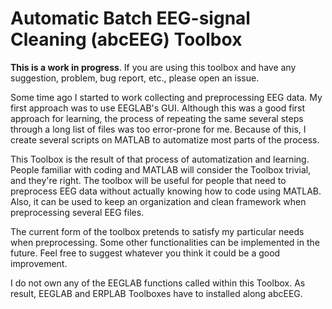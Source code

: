 # Automatic Batch EEG-signal Cleaning (abcEEG) Toolbox

__This is a work in progress__. If you are using this toolbox and have any suggestion, problem, bug report, etc., please open an issue.  

Some time ago I started to work collecting and preprocessing EEG data. My first approach was to use EEGLAB's GUI. Although this was a good first approach for learning, the process of repeating the same several steps through a long list of files was too error-prone for me. Because of this, I create several scripts on MATLAB to automatize most parts of the process.  

This Toolbox is the result of that process of automatization and learning. People familiar with coding and MATLAB will consider the Toolbox trivial, and they're right. The toolbox will be useful for people that need to preprocess EEG data without actually knowing how to code using MATLAB. Also, it can be used to keep an organization and clean framework when preprocessing several EEG files.  

The current form of the toolbox pretends to satisfy my particular needs when preprocessing. Some other functionalities can be implemented in the future. Feel free to suggest whatever you think it could be a good improvement.  

I do not own any of the EEGLAB functions called within this Toolbox. As result, EEGLAB and ERPLAB Toolboxes have to installed along abcEEG.  

